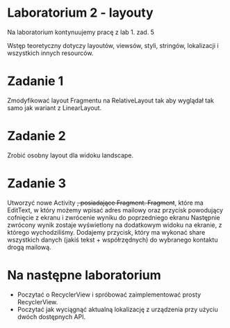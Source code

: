 # Laboratorium 2 - layouty

Na laboratorium kontynuujemy pracę z lab 1. zad. 5

Wstęp teoretyczny dotyczy layoutów, viewsów, styli, stringów, lokalizacji i wszystkich innych resourców.

# Zadanie 1

Zmodyfikować layout Fragmentu na RelativeLayout tak aby wyglądał tak samo jak wariant z LinearLayout.

# Zadanie 2

Zrobić osobny layout dla widoku landscape.

# Zadanie 3

Utworzyć nowe Activity ~~, posiadające Fragment. Fragment~~, które ma EditText, w który możemy wpisać adres mailowy oraz przycisk powodujący cofnięcie z ekranu i zwrócenie wyniku do poprzedniego ekranu
Następnie zwrócony wynik zostaje wyświetlony na dodatkowym widoku na ekranie, z którego wychodziliśmy.
Dodajemy przycisk, który ma wykonać share wszystkich danych (jakiś tekst + współrzędnych) do wybranego kontaktu drogą mailową.

# Na następne laboratorium
- Poczytać o RecyclerView i spróbować zaimplementować prosty RecyclerView.
- Poczytać jak wyciągnąć aktualną lokalizację z urządzenia przy użyciu dwóch dostępnych API.
